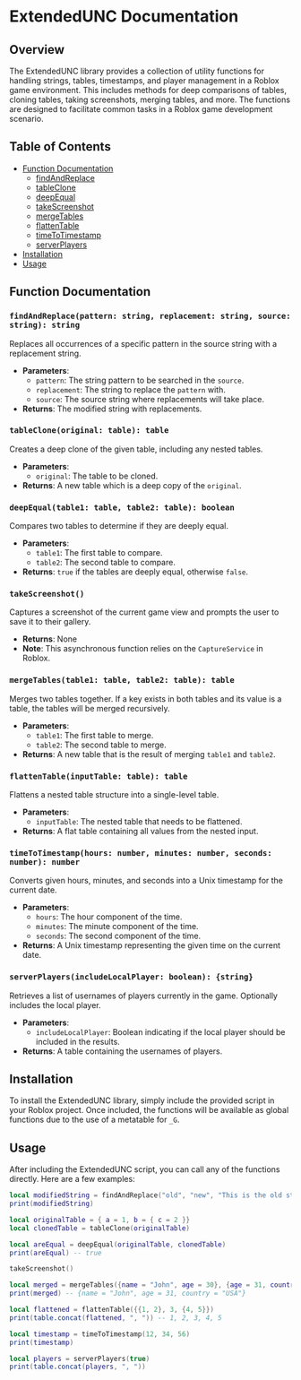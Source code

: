 # ExtendedUNC Documentation

## Overview
The ExtendedUNC library provides a collection of utility functions for handling strings, tables, timestamps, and player management in a Roblox game environment. This includes methods for deep comparisons of tables, cloning tables, taking screenshots, merging tables, and more. The functions are designed to facilitate common tasks in a Roblox game development scenario.

## Table of Contents
- [Function Documentation](#function-documentation)
  - [findAndReplace](#findandreplace)
  - [tableClone](#tableclone)
  - [deepEqual](#deepequal)
  - [takeScreenshot](#takescreenshot)
  - [mergeTables](#mergetables)
  - [flattenTable](#flattentable)
  - [timeToTimestamp](#timetotimestamp)
  - [serverPlayers](#serverplayers)
- [Installation](#installation)
- [Usage](#usage)

## Function Documentation

### `findAndReplace(pattern: string, replacement: string, source: string): string`
Replaces all occurrences of a specific pattern in the source string with a replacement string.
- **Parameters**:
  - `pattern`: The string pattern to be searched in the `source`.
  - `replacement`: The string to replace the `pattern` with.
  - `source`: The source string where replacements will take place.
- **Returns**: The modified string with replacements.

### `tableClone(original: table): table`
Creates a deep clone of the given table, including any nested tables.
- **Parameters**:
  - `original`: The table to be cloned.
- **Returns**: A new table which is a deep copy of the `original`.

### `deepEqual(table1: table, table2: table): boolean`
Compares two tables to determine if they are deeply equal.
- **Parameters**:
  - `table1`: The first table to compare.
  - `table2`: The second table to compare.
- **Returns**: `true` if the tables are deeply equal, otherwise `false`.

### `takeScreenshot()`
Captures a screenshot of the current game view and prompts the user to save it to their gallery.
- **Returns**: None
- **Note**: This asynchronous function relies on the `CaptureService` in Roblox.

### `mergeTables(table1: table, table2: table): table`
Merges two tables together. If a key exists in both tables and its value is a table, the tables will be merged recursively.
- **Parameters**:
  - `table1`: The first table to merge.
  - `table2`: The second table to merge.
- **Returns**: A new table that is the result of merging `table1` and `table2`.

### `flattenTable(inputTable: table): table`
Flattens a nested table structure into a single-level table.
- **Parameters**:
  - `inputTable`: The nested table that needs to be flattened.
- **Returns**: A flat table containing all values from the nested input.

### `timeToTimestamp(hours: number, minutes: number, seconds: number): number`
Converts given hours, minutes, and seconds into a Unix timestamp for the current date.
- **Parameters**:
  - `hours`: The hour component of the time.
  - `minutes`: The minute component of the time.
  - `seconds`: The second component of the time.
- **Returns**: A Unix timestamp representing the given time on the current date.

### `serverPlayers(includeLocalPlayer: boolean): {string}`
Retrieves a list of usernames of players currently in the game. Optionally includes the local player.
- **Parameters**:
  - `includeLocalPlayer`: Boolean indicating if the local player should be included in the results.
- **Returns**: A table containing the usernames of players.

## Installation
To install the ExtendedUNC library, simply include the provided script in your Roblox project. Once included, the functions will be available as global functions due to the use of a metatable for `_G`.

## Usage
After including the ExtendedUNC script, you can call any of the functions directly. Here are a few examples:

```lua
local modifiedString = findAndReplace("old", "new", "This is the old string.")
print(modifiedString)

local originalTable = { a = 1, b = { c = 2 }}
local clonedTable = tableClone(originalTable)

local areEqual = deepEqual(originalTable, clonedTable)
print(areEqual) -- true

takeScreenshot()

local merged = mergeTables({name = "John", age = 30}, {age = 31, country = "USA"})
print(merged) -- {name = "John", age = 31, country = "USA"}

local flattened = flattenTable({{1, 2}, 3, {4, 5}})
print(table.concat(flattened, ", ")) -- 1, 2, 3, 4, 5

local timestamp = timeToTimestamp(12, 34, 56)
print(timestamp)

local players = serverPlayers(true)
print(table.concat(players, ", "))
```